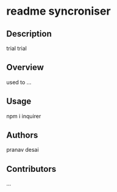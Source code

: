      
    
# readme syncroniser
    
## Description
trial trial
    
## Overview
used to ...

## Usage
npm i inquirer

## Authors
pranav desai

## Contributors
...
   
